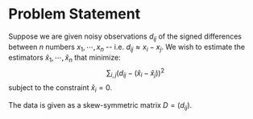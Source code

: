 # Problem Statement

Suppose we are given noisy observations $d_{ij}$ of the signed differences between $n$ numbers $x_1, \cdots, x_n$ -- i.e. $d_{ij} \approx x_i - x_j$.
We wish to estimate the estimators $`\hat{x}_1, \cdots, \hat{x}_n`$ that minimize:
$$\sum_{i, j} (d_{ij} - (\hat{x}_i - \hat{x}_j))^2$$
subject to the constraint $\hat{x}_i = 0$.

The data is given as a skew-symmetric matrix $D = (d_{ij})$.
